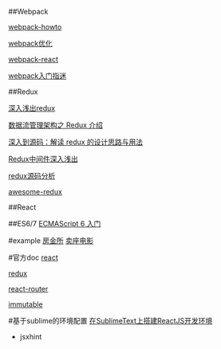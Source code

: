 ##Webpack

[webpack-howto](http://qiutc.me/post/%E5%A6%82%E4%BD%95%E4%BD%BF%E7%94%A8webpack%E2%80%94webpack-howto.html)

[webpack优化](http://www.alloyteam.com/2016/01/webpack-use-optimization/#prettyPhoto)

[webpack-react](https://fakefish.github.io/react-webpack-cookbook/)

[webpack入门指迷](http://segmentfault.com/a/1190000002551952)


##Redux

[深入浅出redux](http://www.w3ctech.com/topic/1561)

[数据流管理架构之 Redux 介绍](http://www.alloyteam.com/2015/09/react-redux/)

[深入到源码：解读 redux 的设计思路与用法](http://div.io/topic/1309?page=1#6170)

[Redux中间件深入浅出](http://blog.kazaff.me/2015/10/09/%5B%E8%AF%91%5DRedux%E4%B8%AD%E9%97%B4%E4%BB%B6%E6%B7%B1%E5%85%A5%E6%B5%85%E5%87%BA/index.html)

[redux源码分析](http://div.io/topic/1530)

[awesome-redux](https://github.com/xgrommx/awesome-redux)

##React


##ES6/7
[ECMAScript 6 入门](http://es6.ruanyifeng.com/#README)

#example
[房金所](https://fangjs.sina.com.cn/mobile/)
[卖座电影](http://m.maizuo.com/v4/)


#官方doc
[react](http://reactjs.cn/react/docs/getting-started.html)

[redux](https://camsong.github.io/redux-in-chinese/index.html)

[react-router](http://react-guide.github.io/react-router-cn/index.html)

[immutable](http://facebook.github.io/immutable-js/docs/#/)

#基于sublime的环境配置
[在SublimeText上搭建ReactJS开发环境](https://segmentfault.com/a/1190000003954626)

* jsxhint


